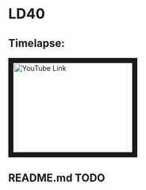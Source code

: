 # LD40
## Timelapse:
<a href="https://www.youtube.com/watch?v=zTwDZcNlXN8
" target="_blank"><img src="https://img.itch.zone/aW1hZ2UvMjAxMDYzLzkzOTU0NC5wbmc=/original/xnwixK.png" 
alt="YouTube Link" width="240" height="180" border="10" /></a>
## README.md TODO
